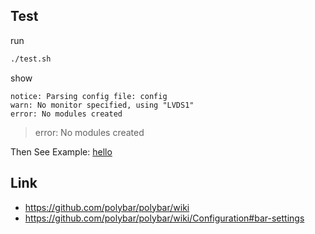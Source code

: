 
## Test

run

``` sh
./test.sh
```

show

```
notice: Parsing config file: config
warn: No monitor specified, using "LVDS1"
error: No modules created
```

> error: No modules created

Then See Example: [hello](../hello)

## Link

* https://github.com/polybar/polybar/wiki
* https://github.com/polybar/polybar/wiki/Configuration#bar-settings
